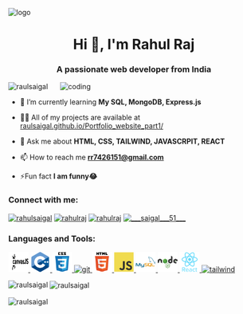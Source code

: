 ![logo](https://github.com/raulsaigal/raulsaigal/blob/main/Adobe%20Express%20-%20file%20(3).png)
<h1 align="center">Hi 👋, I'm Rahul Raj</h1>
<h3 align="center">A passionate web developer from India</h3>

<img align= "right" alt="coding" width = "400" src="https://user-images.githubusercontent.com/74038190/219923823-bf1ce878-c6b8-4faa-be07-93e6b1006521.gif">

<p align="left"> <img src="https://komarev.com/ghpvc/?username=raulsaigal&label=Profile%20views&color=0e75b6&style=flat" alt="raulsaigal" /> </p>

- 🌱 I’m currently learning **My SQL, MongoDB, Express.js**

- 👨‍💻 All of my projects are available at [raulsaigal.github.io/Portfolio_website_part1/](portfolio-website-part1.vercel.app/)

- 💬 Ask me about **HTML, CSS, TAILWIND, JAVASCRPIT, REACT**

- 📫 How to reach me **rr7426151@gmail.com**

- ⚡Fun fact **I am funny😂**

<h3 align="left">Connect with me:</h3>
<p align="left">
<a href="https://twitter.com/rahulsaigal" target="blank"><img align="center" src="https://raw.githubusercontent.com/rahuldkjain/github-profile-readme-generator/master/src/images/icons/Social/twitter.svg" alt="rahulsaigal" height="30" width="40" /></a>
<a href="https://linkedin.com/in/rahulraj" target="blank"><img align="center" src="https://raw.githubusercontent.com/rahuldkjain/github-profile-readme-generator/master/src/images/icons/Social/linked-in-alt.svg" alt="rahulraj" height="30" width="40" /></a>
<a href="https://fb.com/rahulraj" target="blank"><img align="center" src="https://raw.githubusercontent.com/rahuldkjain/github-profile-readme-generator/master/src/images/icons/Social/facebook.svg" alt="rahulraj" height="30" width="40" /></a>
<a href="https://instagram.com/___saigal___51___" target="blank"><img align="center" src="https://raw.githubusercontent.com/rahuldkjain/github-profile-readme-generator/master/src/images/icons/Social/instagram.svg" alt="___saigal___51___" height="30" width="40" /></a>
</p>

<h3 align="left">Languages and Tools:</h3>
<p align="left"> <a href="https://canvasjs.com" target="_blank" rel="noreferrer"> <img src="https://raw.githubusercontent.com/Hardik0307/Hardik0307/master/assets/canvasjs-charts.svg" alt="canvasjs" width="40" height="40"/> </a> <a href="https://www.w3schools.com/cpp/" target="_blank" rel="noreferrer"> <img src="https://raw.githubusercontent.com/devicons/devicon/master/icons/cplusplus/cplusplus-original.svg" alt="cplusplus" width="40" height="40"/> </a> <a href="https://www.w3schools.com/css/" target="_blank" rel="noreferrer"> <img src="https://raw.githubusercontent.com/devicons/devicon/master/icons/css3/css3-original-wordmark.svg" alt="css3" width="40" height="40"/> </a> <a href="https://git-scm.com/" target="_blank" rel="noreferrer"> <img src="https://www.vectorlogo.zone/logos/git-scm/git-scm-icon.svg" alt="git" width="40" height="40"/> </a> <a href="https://www.w3.org/html/" target="_blank" rel="noreferrer"> <img src="https://raw.githubusercontent.com/devicons/devicon/master/icons/html5/html5-original-wordmark.svg" alt="html5" width="40" height="40"/> </a> <a href="https://developer.mozilla.org/en-US/docs/Web/JavaScript" target="_blank" rel="noreferrer"> <img src="https://raw.githubusercontent.com/devicons/devicon/master/icons/javascript/javascript-original.svg" alt="javascript" width="40" height="40"/> </a> <a href="https://www.mysql.com/" target="_blank" rel="noreferrer"> <img src="https://raw.githubusercontent.com/devicons/devicon/master/icons/mysql/mysql-original-wordmark.svg" alt="mysql" width="40" height="40"/> </a> <a href="https://nodejs.org" target="_blank" rel="noreferrer"> <img src="https://raw.githubusercontent.com/devicons/devicon/master/icons/nodejs/nodejs-original-wordmark.svg" alt="nodejs" width="40" height="40"/> </a> <a href="https://reactjs.org/" target="_blank" rel="noreferrer"> <img src="https://raw.githubusercontent.com/devicons/devicon/master/icons/react/react-original-wordmark.svg" alt="react" width="40" height="40"/> </a> <a href="https://tailwindcss.com/" target="_blank" rel="noreferrer"> <img src="https://www.vectorlogo.zone/logos/tailwindcss/tailwindcss-icon.svg" alt="tailwind" width="40" height="40"/> </a> </p>

<p><img align="left" src="https://github-readme-stats.vercel.app/api/top-langs?username=raulsaigal&show_icons=true&locale=en&layout=compact" alt="raulsaigal" /></p>

<p>&nbsp;<img align="center" src="https://github-readme-stats.vercel.app/api?username=raulsaigal&show_icons=true&locale=en" alt="raulsaigal" /></p>

<p><img align="center" src="https://github-readme-streak-stats.herokuapp.com/?user=raulsaigal&" alt="raulsaigal" /></p>

